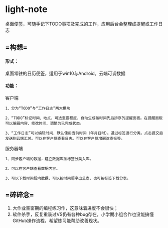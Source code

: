 # light-note

桌面便签，可随手记下TODO事项及完成的工作，应用后台会整理成提醒或工作日志

 

## =构想=

#### 形式：

桌面常驻的日历便签，适用于win10与Android。云端可调数据

#### 功能：

 客户端

```
1、分为“TODO”与“工作日志”两大模块

2、“TODO”标记时间、地点，可选重要程度，自动生成按时间先后排序的提醒面板。在提醒面板可以编辑内容、修改时间、调整为已完成状态。

3、“工作日志”可以编辑时间，默认使用当前时间（年月日时）。通过标签进行分类。点击提交后发送到云端汇总。可以在客户端查看日志。可以在客户端增删改查标签。
```

服务器端

```
1、同步客户端的数据，建立数据库按标签分类入库。

2、可以在客户端查看数据内容。

3、可以下载时间段内数据，可以按时间顺序出总表，也可按标签下载分表。
```

## =碎碎念=

1. 大作业空窗期的编程练习作，这意味着进度不会很快；
2. 软件杀手，反复重装过VS仍有各种bug存在，小学期小组合作也没能搞懂GitHub操作流程，希望练习能帮助改善现状。
